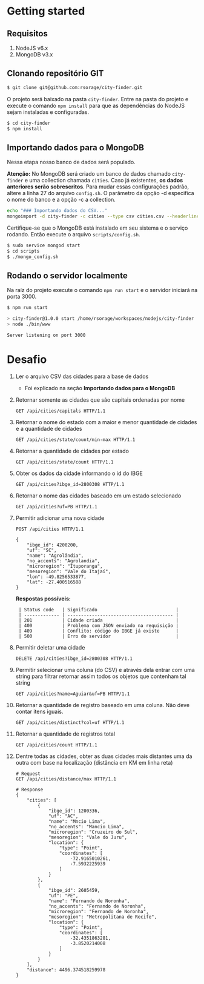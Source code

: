 # Getting started

## Requisitos

1. NodeJS v6.x
2. MongoDB v3.x 

## Clonando repositório GIT

```bash
$ git clone git@github.com:rsorage/city-finder.git
```

O projeto será baixado na pasta `city-finder`. Entre na pasta do projeto e execute o comando `npm install` para que as dependências do NodeJS sejam instaladas e configuradas.

```bash
$ cd city-finder
$ npm install
```

## Importando dados para o MongoDB

Nessa etapa nosso banco de dados será populado. 

**Atenção:** No MongoDB será criado um banco de dados chamado `city-finder` e uma collection chamada `cities`. Caso já existentes, **os dados anteriores serão sobrescritos**. Para mudar essas configurações padrão, altere a linha 27 do arquivo `config.sh`. O parâmetro da opção -d especifica o nome do banco e a opção -c a collection.

```bash
echo "### Importando dados do CSV..."
mongoimport -d city-finder -c cities --type csv cities.csv --headerline --ignoreBlanks --drop 
```

Certifique-se que o MongoDB está instalado em seu sistema e o serviço rodando. Então execute o arquivo `scripts/config.sh`.

```bash
$ sudo service mongod start
$ cd scripts
$ ./mongo_config.sh
```

## Rodando o servidor localmente

Na raíz do projeto execute o comando `npm run start` e o servidor iniciará na porta 3000.

```bash
$ npm run start

> city-finder@1.0.0 start /home/rsorage/workspaces/nodejs/city-finder
> node ./bin/www

Server listening on port 3000
```

# Desafio

1. Ler o arquivo CSV das cidades para a base de dados
    * Foi explicado na seção **Importando dados para o MongoDB**

2. Retornar somente as cidades que são capitais ordenadas por nome

    ```
    GET /api/cities/capitals HTTP/1.1
    ```

3. Retornar o nome do estado com a maior e menor quantidade de cidades e a quantidade de cidades

    ```
    GET /api/cities/state/count/min-max HTTP/1.1
    ```

4. Retornar a quantidade de cidades por estado

    ```
    GET /api/cities/state/count HTTP/1.1
    ```

5. Obter os dados da cidade informando o id do IBGE

    ```
    GET /api/cities?ibge_id=2800308 HTTP/1.1
    ```

6. Retornar o nome das cidades baseado em um estado selecionado

    ```
    GET /api/cities?uf=PB HTTP/1.1
    ```

7. Permitir adicionar uma nova cidade

    ```
    POST /api/cities HTTP/1.1

    {
        "ibge_id": 4200200,
        "uf": "SC",
        "name": "Agrolândia",
        "no_accents": "Agrolandia",
        "microregion": "Ituporanga",
        "mesoregion": "Vale do Itajaí",
        "lon": -49.8256533877,
        "lat": -27.400516588
    }
    ```

    **Respostas possíveis:**

        | Status code   | Significado                             |
        | ------------- | --------------------------------------- |
        | 201           | Cidade criada                           |
        | 400           | Problema com JSON enviado na requisição |
        | 409           | Conflito: código do IBGE já existe      |
        | 500           | Erro do servidor                        |

8. Permitir deletar uma cidade

    ```
    DELETE /api/cities?ibge_id=2800308 HTTP/1.1
    ```

9. Permitir selecionar uma coluna (do CSV) e através dela entrar com uma string para filtrar retornar assim todos os objetos que contenham tal string

    ```
    GET /api/cities?name=Aguiar&uf=PB HTTP/1.1
    ```

10. Retornar a quantidade de registro baseado em uma coluna. Não deve contar itens iguais.

    ```
    GET /api/cities/distinct?col=uf HTTP/1.1
    ```

11. Retornar a quantidade de registros total

    ```
    GET /api/cities/count HTTP/1.1
    ```

12. Dentre todas as cidades, obter as duas cidades mais distantes uma da outra com base na localização (distância em KM em linha reta)

    ```
    # Request
    GET /api/cities/distance/max HTTP/1.1

    # Response
    {
        "cities": [
            {
                "ibge_id": 1200336,
                "uf": "AC",
                "name": "Mncio Lima",
                "no_accents": "Mancio Lima",
                "microregion": "Cruzeiro do Sul",
                "mesoregion": "Vale do Juru",
                "location": {
                    "type": "Point",
                    "coordinates": [
                        -72.9165010261,
                        -7.5932225939
                    ]
                }
            },
            {
                "ibge_id": 2605459,
                "uf": "PE",
                "name": "Fernando de Noronha",
                "no_accents": "Fernando de Noronha",
                "microregion": "Fernando de Noronha",
                "mesoregion": "Metropolitana de Recife",
                "location": {
                    "type": "Point",
                    "coordinates": [
                        -32.4351863281,
                        -3.8520214008
                    ]
                }
            }
        ],
        "distance": 4496.374518259978
    }
    ```